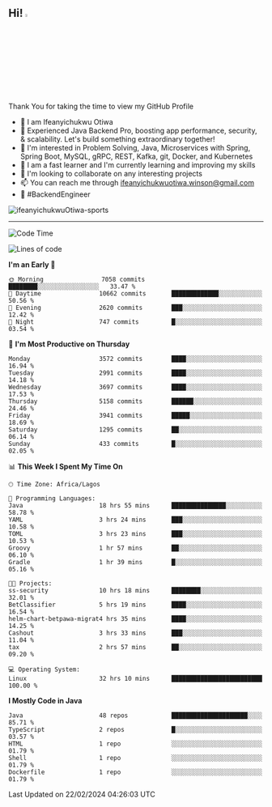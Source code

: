 <!-- BLOG-POST-LIST:START --><!-- BLOG-POST-LIST:END -->

## Hi! <img src="https://media.giphy.com/media/hvRJCLFzcasrR4ia7z/giphy.gif" width="4%"> 

Thank You for taking the time to view my GitHub Profile

- 👋 I am Ifeanyichukwu Otiwa
- 🚀 Experienced Java Backend Pro, boosting app performance, security, & scalability. Let's build something extraordinary together!
- 👀 I'm interested in Problem Solving, Java, Microservices with Spring, Spring Boot, MySQL, gRPC, REST, Kafka, git, Docker, and Kubernetes
- 🌱 I am a fast learner and I'm currently learning and improving my skills
- 💞️ I'm looking to collaborate on any interesting projects
- 📫 You can reach me through ifeanyichukwuotiwa.winson@gmail.com
- 🚀 #BackendEngineer

<p align="left" marginTop="10px"> <img src="https://komarev.com/ghpvc/?username=ifeanyichukwuOtiwa-sports&label=Profile%20views&color=0e75b6&style=for-the-badge" alt="ifeanyichukwuOtiwa-sports" /> </p>

***

<!--START_SECTION:waka-->
![Code Time](http://img.shields.io/badge/Code%20Time-2%2C274%20hrs%204%20mins-blue)

![Lines of code](https://img.shields.io/badge/From%20Hello%20World%20I%27ve%20Written-5.8%20million%20lines%20of%20code-blue)

**I'm an Early 🐤** 

```text
🌞 Morning                7058 commits        ████████░░░░░░░░░░░░░░░░░   33.47 % 
🌆 Daytime                10662 commits       █████████████░░░░░░░░░░░░   50.56 % 
🌃 Evening                2620 commits        ███░░░░░░░░░░░░░░░░░░░░░░   12.42 % 
🌙 Night                  747 commits         █░░░░░░░░░░░░░░░░░░░░░░░░   03.54 % 
```
📅 **I'm Most Productive on Thursday** 

```text
Monday                   3572 commits        ████░░░░░░░░░░░░░░░░░░░░░   16.94 % 
Tuesday                  2991 commits        ████░░░░░░░░░░░░░░░░░░░░░   14.18 % 
Wednesday                3697 commits        ████░░░░░░░░░░░░░░░░░░░░░   17.53 % 
Thursday                 5158 commits        ██████░░░░░░░░░░░░░░░░░░░   24.46 % 
Friday                   3941 commits        █████░░░░░░░░░░░░░░░░░░░░   18.69 % 
Saturday                 1295 commits        ██░░░░░░░░░░░░░░░░░░░░░░░   06.14 % 
Sunday                   433 commits         █░░░░░░░░░░░░░░░░░░░░░░░░   02.05 % 
```


📊 **This Week I Spent My Time On** 

```text
🕑︎ Time Zone: Africa/Lagos

💬 Programming Languages: 
Java                     18 hrs 55 mins      ███████████████░░░░░░░░░░   58.78 % 
YAML                     3 hrs 24 mins       ███░░░░░░░░░░░░░░░░░░░░░░   10.58 % 
TOML                     3 hrs 23 mins       ███░░░░░░░░░░░░░░░░░░░░░░   10.53 % 
Groovy                   1 hr 57 mins        ██░░░░░░░░░░░░░░░░░░░░░░░   06.10 % 
Gradle                   1 hr 39 mins        █░░░░░░░░░░░░░░░░░░░░░░░░   05.16 % 

🐱‍💻 Projects: 
ss-security              10 hrs 18 mins      ████████░░░░░░░░░░░░░░░░░   32.01 % 
BetClassifier            5 hrs 19 mins       ████░░░░░░░░░░░░░░░░░░░░░   16.54 % 
helm-chart-betpawa-migrat4 hrs 35 mins       ████░░░░░░░░░░░░░░░░░░░░░   14.25 % 
Cashout                  3 hrs 33 mins       ███░░░░░░░░░░░░░░░░░░░░░░   11.04 % 
tax                      2 hrs 57 mins       ██░░░░░░░░░░░░░░░░░░░░░░░   09.20 % 

💻 Operating System: 
Linux                    32 hrs 10 mins      █████████████████████████   100.00 % 
```

**I Mostly Code in Java** 

```text
Java                     48 repos            █████████████████████░░░░   85.71 % 
TypeScript               2 repos             █░░░░░░░░░░░░░░░░░░░░░░░░   03.57 % 
HTML                     1 repo              ░░░░░░░░░░░░░░░░░░░░░░░░░   01.79 % 
Shell                    1 repo              ░░░░░░░░░░░░░░░░░░░░░░░░░   01.79 % 
Dockerfile               1 repo              ░░░░░░░░░░░░░░░░░░░░░░░░░   01.79 % 
```




 Last Updated on 22/02/2024 04:26:03 UTC
<!--END_SECTION:waka-->

<!--
<p align="center">
![trophy](https://github-profile-trophy.vercel.app/?username=ifeanyichukwuOtiwa-sports&theme=onedark) (https://github.com/ryo-ma/github-profile-trophy)
</p>
-->

<!---
ifeanyi-otiwa/ifeanyi-otiwa is a ✨ special ✨ repository because its `README.md` (this file) appears on your GitHub profile.
You can click the Preview link to take a look at your changes.
--->
